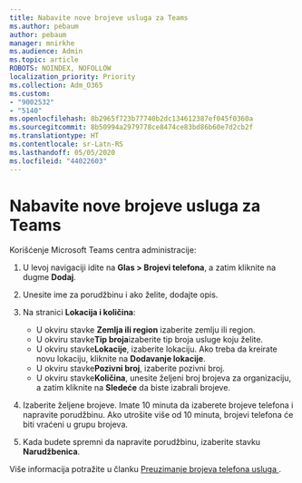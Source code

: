 ```yaml
---
title: Nabavite nove brojeve usluga za Teams
ms.author: pebaum
author: pebaum
manager: mnirkhe
ms.audience: Admin
ms.topic: article
ROBOTS: NOINDEX, NOFOLLOW
localization_priority: Priority
ms.collection: Adm_O365
ms.custom:
- "9002532"
- "5140"
ms.openlocfilehash: 8b2965f723b77740b2dc134612387ef045f0360a
ms.sourcegitcommit: 8b50994a2979778ce8474ce83bd86b60e7d2cb2f
ms.translationtype: HT
ms.contentlocale: sr-Latn-RS
ms.lasthandoff: 05/05/2020
ms.locfileid: "44022603"
---
```

# <a name="get-new-service-numbers-for-teams"></a>Nabavite nove brojeve usluga za Teams

Korišćenje Microsoft Teams centra administracije:

1. U levoj navigaciji idite na **Glas > Brojevi telefona**, a zatim kliknite na dugme **Dodaj**.
2. Unesite ime za porudžbinu i ako želite, dodajte opis.
3. Na stranici **Lokacija i količina**:

    - U okviru stavke **Zemlja ili region** izaberite zemlju ili region.
    - U okviru stavke**Tip broja**izaberite tip broja usluge koju želite.
    - U okviru stavke**Lokacije**, izaberite lokaciju. Ako treba da kreirate novu lokaciju, kliknite na **Dodavanje lokacije**.
    - U okviru stavke**Pozivni broj**, izaberite pozivni broj.
    - U okviru stavke**Količina**, unesite željeni broj brojeva za organizaciju, a zatim kliknite na **Sledeće** da biste izabrali brojeve.
    
4. Izaberite željene brojeve. Imate 10 minuta da izaberete brojeve telefona i napravite porudžbinu. Ako utrošite više od 10 minuta, brojevi telefona će biti vraćeni u grupu brojeva.
5. Kada budete spremni da napravite porudžbinu, izaberite stavku **Narudžbenica**.

Više informacija potražite u članku [Preuzimanje brojeva telefona usluga ](https://docs.microsoft.com/microsoftteams/getting-service-phone-numbers).
